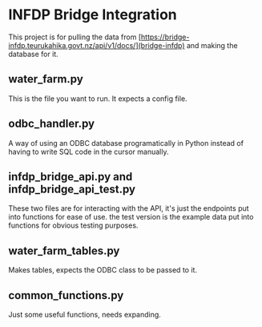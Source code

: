 # INFDP Bridge Integration
This project is for pulling the data from [https://bridge-infdp.teurukahika.govt.nz/api/v1/docs/](bridge-infdp) and making the database for it.

## water_farm.py
This is the file you want to run. It expects a config file.

## odbc_handler.py
A way of using an ODBC database programatically in Python instead of having to write SQL code in the cursor manually.

## infdp_bridge_api.py and infdp_bridge_api_test.py
These two files are for interacting with the API, it's just the endpoints put into functions for ease of use. the test version is the example data put into functions for obvious testing purposes.

## water_farm_tables.py
Makes tables, expects the ODBC class to be passed to it.

## common_functions.py
Just some useful functions, needs expanding.
